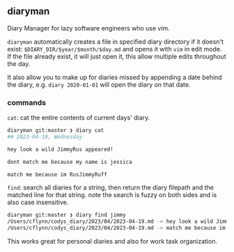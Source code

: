 ## diaryman

Diary Manager for lazy software engineers who use vim.

`diaryman` automatically creates a file in specified diary directory if it doesn't exist: 
`$DIARY_DIR/$year/$month/$day.md` and opens it with `vim` in edit mode. If the file already exist, 
it will just open it, this allow multiple edits throughout the day.

It also allow you to make up for diaries missed by appending a date behind the diary, 
e.g. `diary 2020-01-01` will open the diary on that date. 

### commands
`cat`:  cat the entire contents of current days' diary.
```sh
diaryman git:master ❯ diary cat                                                                                                                                                                       ✹ ✭
## 2023-04-19, Wednesday

hey look a wild JimmyRus appeared! 

dont match me because my name is jessica 

match me because im RusJimmyRuff

```

`find`: search all diaries for a string, then return the diary filepath and the matched line for that string. 
note the search is fuzzy on both sides and is also case insensitive. 
```sh
diaryman git:master ❯ diary find jimmy                                                                                                                                                                ✹ ✭
/Users/cflynn/codys_diary/2023/04/2023-04-19.md -> hey look a wild JimmyRus appeared! 
/Users/cflynn/codys_diary/2023/04/2023-04-19.md -> match me because im RusJimmyRuff

```

This works great for personal diaries and also for work task organization.
